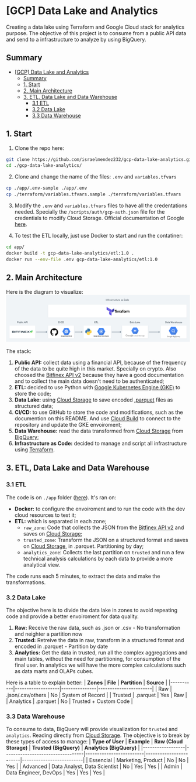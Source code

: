# [GCP] Data Lake and Analytics
Creating a data lake using Terraform and Google Cloud stack for analytics purpose. The objective of this project is to consume from a public API data and send to a infrastructure to analyze by using BigQuery.

## Summary
- [[GCP] Data Lake and Analytics](#gcp-data-lake-and-analytics)
  - [Summary](#summary)
  - [1. Start](#1-start)
  - [2. Main Architecture](#2-main-architecture)
  - [3. ETL, Data Lake and Data Warehouse](#3-etl-data-lake-and-data-warehouse)
    - [3.1 ETL](#31-etl)
    - [3.2 Data Lake](#32-data-lake)
    - [3.3 Data Warehouse](#33-data-warehouse)

## 1. Start
1. Clone the repo here:
``` bash
git clone https://github.com/israelmendez232/gcp-data-lake-analytics.git
cd ./gcp-data-lake-analytics/
```

2. Clone and change the name of the files: `.env` and `variables.tfvars` 
``` bash
cp ./app/.env-sample ./app/.env
cp ./terraform/variables.tfvars.sample ./terraform/variables.tfvars
```

3. Modify the `.env` and `variables.tfvars` files to have all the credentations needed. Specially the `/scripts/auth/gcp-auth.json` file for the credentials to modify Cloud Storage. Official documentation of Google [here](https://cloud.google.com/storage/docs/reference/libraries).

4. To test the ETL locally, just use Docker to start and run the contatiner:
``` bash
cd app/
docker build -t gcp-data-lake-analytics/etl:1.0 .
docker run --env-file .env gcp-data-lake-analytics/etl:1.0
```

## 2. Main Architecture
Here is the diagram to visualize:
![Main Architecture](images/main_architecture.png)

The stack:
1. **Public API:** collect data using a financial API, because of the frequency of the data to be quite high in this market. Specially on crypto. Also choosed the [Bitfinex API v2](https://docs.bitfinex.com/docs/introduction) because they have a good documentation and to collect the main data doesn't need to be authenticated;
2. **ETL:** decided to use Python with [Google Kubernetes Engine (GKE)](https://cloud.google.com/kubernetes-engine?hl=pt-br) to store the code;
3. **Data Lake:** using [Cloud Storage](https://cloud.google.com/storage?hl=pt-br) to save encoded [.parquet](https://cloud.google.com/bigquery/docs/loading-data-cloud-storage-parquet?hl=pt-br#:~:text=Parquet%20%C3%A9%20um%20formato%20de,%2C%20bem%20como%20substitu%C3%AD%2Dlas.) files as structured data;
4.  **CI/CD:** to use GitHub to store the code and modifications, such as the documention on this README. And use [Cloud Build](https://cloud.google.com/build?hl=pt-br) to connect to the repository and update the GKE envoiroment;
5.  **Data Warehouse:** read the data transformed from [Cloud Storage](https://cloud.google.com/storage?hl=pt-br) from [BigQuery](https://cloud.google.com/bigquery?hl=pt-br);
6.  **Infrastructure as Code:** decided to manage and script all infrastructure using [Terraform](https://www.terraform.io/).

## 3. ETL, Data Lake and Data Warehouse

### 3.1 ETL
The code is on `./app` folder ([here](https://github.com/israelmendez232/gcp-data-lake-analytics/tree/main/app)). It's ran on:
- **Docker:** to configure the envoiroment and to run the code with the dev cloud resources to test it;
- **ETL:** which is separated in each zone;
  - `raw_zone`: Code that collects the JSON from the [Bitfinex API v2](https://docs.bitfinex.com/docs/introduction) and saves on [Cloud Storage](https://cloud.google.com/storage?hl=pt-br);
  - `trusted_zone`: Transform the JSON on a structured format and saves on [Cloud Storage](https://cloud.google.com/storage?hl=pt-br), in .parquet. Partitioning by day;
  - `analytics_zone`: Collects the last partition on `trusted` and run a few technical analysis calculations by each data to provide a more analytical view.

The code runs each 5 minutes, to extract the data and make the transformations.

### 3.2 Data Lake
The objective here is to divide the data lake in zones to avoid repeating code and provide a better envoiroment for data quality. 
1. **Raw:** Receive the raw data, such as .json or .csv - No transformation and neighter a partition now
1. **Trusted:** Retreive the data in raw, transform in a structured format and encoded in .parquet - Partition by date
1. **Analytics:** Get the data in trusted, run all the complex aggregations and main tables, without the need for partitioning, for consumption of the final user. In analytics we will have the more complex calculations such as data marts and OLAPs cubes.

Here is a table to explain better:
| **Zones** | **File**          | **Partition** | **Source**            |
|-----------|-------------------|---------------|-----------------------|
| Raw       | .json/.csv/others | No            | System of Record      |
| Trusted   | .parquet          | Yes           | Raw                   |
| Analytics | .parquet          | No            | Trusted + Custom Code |

### 3.3 Data Warehouse
To consume to data, BigQuery will provide visualization for `trusted` and `analytics`. Reading directly from [Cloud Storage](https://cloud.google.com/storage?hl=pt-br). The objective is to break by these types of access to manage:
| **Type of User** | **Example**                      | **Raw (Cloud Storage)** | **Trusted (BigQuery)** | **Analytics (BigQuery)** |
|------------------|----------------------------------|-------------------------|------------------------|--------------------------|
| Essencial        | Marketing, Product               | No                      | No                     | Yes                      |
| Advanced         | Data Analyst, Data Scientist     | No                      | Yes                    | Yes                      |
| Admin            | Data Engineer, DevOps            | Yes                     | Yes                    | Yes                      |
